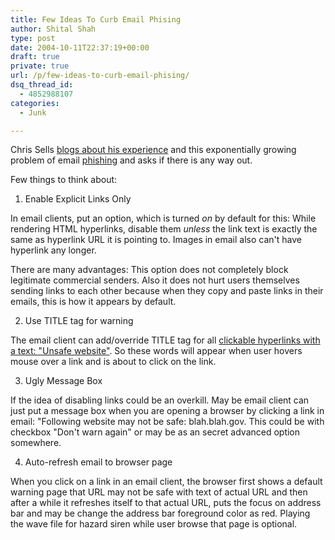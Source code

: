 ```yaml
---
title: Few Ideas To Curb Email Phising
author: Shital Shah
type: post
date: 2004-10-11T22:37:19+00:00
draft: true
private: true
url: /p/few-ideas-to-curb-email-phising/
dsq_thread_id:
  - 4852988107
categories:
  - Junk

---
```

Chris Sells [blogs about his experience][1] and this exponentially growing problem of email [phishing][2] and asks if there is any way out.

Few things to think about:

1. Enable Explicit Links Only

In email clients, put an option, which is turned _on_ by default for this: While rendering HTML hyperlinks, disable them _unless_ the link text is exactly the same as hyperlink URL it is pointing to. Images in email also can't have hyperlink any longer.

There are many advantages: This option does not completely block legitimate commercial senders. Also it does not hurt users themselves sending links to each other because when they copy and paste links in their emails, this is how it appears by default.

2. Use TITLE tag for warning

The email client can add/override TITLE tag for all [clickable hyperlinks with a text: "Unsafe website"][3]. So these words will appear when user hovers mouse over a link and is about to click on the link.

3. Ugly Message Box

If the idea of disabling links could be an overkill. May be email client can just put a message box when you are opening a browser by clicking a link in email: "Following website may not be safe: blah.blah.gov. This could be with checkbox "Don't warn again" or may be as an secret advanced option somewhere.

4. Auto-refresh email to browser page

When you click on a link in an email client, the browser first shows a default warning page that URL may not be safe with text of actual URL and then after a while it refreshes itself to that actual URL, puts the focus on address bar and may be change the address bar foreground color as red. Playing the wave file for hazard siren while user browse that page is optional.

 [1]: http://www.sellsbrothers.com/news/showTopic.aspx?ixTopic=1541
 [2]: http://www.cbfa.be/eng/press/html/2004-07-14_phising.asp
 [3]: http://www.dontlink.com/ "Unsafe website"